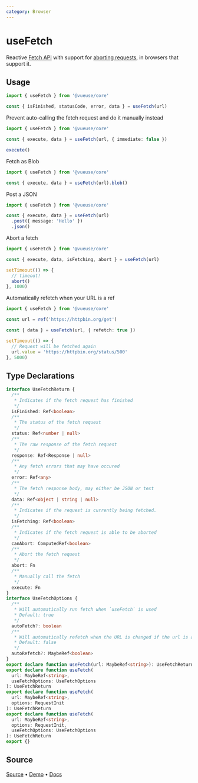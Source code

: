 ```yaml
---
category: Browser
---
```


# useFetch

Reactive [Fetch API](https://developer.mozilla.org/en-US/docs/Web/API/Fetch_API) with support for [aborting requests](https://developer.mozilla.org/en-US/docs/Web/API/AbortController/abort), in browsers that support it.

## Usage

```ts
import { useFetch } from '@vueuse/core'

const { isFinished, statusCode, error, data } = useFetch(url)
```

Prevent auto-calling the fetch request and do it manually instead

```ts
import { useFetch } from '@vueuse/core'

const { execute, data } = useFetch(url, { immediate: false })

execute()
```

Fetch as Blob

```ts
import { useFetch } from '@vueuse/core'

const { execute, data } = useFetch(url).blob()
```

Post a JSON

```ts
import { useFetch } from '@vueuse/core'

const { execute, data } = useFetch(url)
  .post({ message: 'Hello' })
  .json()
```

Abort a fetch

```ts
import { useFetch } from '@vueuse/core'

const { execute, data, isFetching, abort } = useFetch(url)

setTimeout(() => {
  // timeout!
  abort()
}, 1000)
```

Automatically refetch when your URL is a ref

```ts
import { useFetch } from '@vueuse/core'

const url = ref('https://httpbin.org/get')

const { data } = useFetch(url, { refetch: true })

setTimeout(() => {
  // Request will be fetched again
  url.value = 'https://httpbin.org/status/500'
}, 5000)
```


<!--FOOTER_STARTS-->
## Type Declarations

```typescript
interface UseFetchReturn {
  /**
   * Indicates if the fetch request has finished
   */
  isFinished: Ref<boolean>
  /**
   * The status of the fetch request
   */
  status: Ref<number | null>
  /**
   * The raw response of the fetch request
   */
  response: Ref<Response | null>
  /**
   * Any fetch errors that may have occured
   */
  error: Ref<any>
  /**
   * The fetch response body, may either be JSON or text
   */
  data: Ref<object | string | null>
  /**
   * Indicates if the request is currently being fetched.
   */
  isFetching: Ref<boolean>
  /**
   * Indicates if the fetch request is able to be aborted
   */
  canAbort: ComputedRef<boolean>
  /**
   * Abort the fetch request
   */
  abort: Fn
  /**
   * Manually call the fetch
   */
  execute: Fn
}
interface UseFetchOptions {
  /**
   * Will automatically run fetch when `useFetch` is used
   * Default: true
   */
  autoFetch?: boolean
  /**
   * Will automatically refetch when the URL is changed if the url is a ref
   * Default: false
   */
  autoRefetch?: MaybeRef<boolean>
}
export declare function useFetch(url: MaybeRef<string>): UseFetchReturn
export declare function useFetch(
  url: MaybeRef<string>,
  useFetchOptions: UseFetchOptions
): UseFetchReturn
export declare function useFetch(
  url: MaybeRef<string>,
  options: RequestInit
): UseFetchReturn
export declare function useFetch(
  url: MaybeRef<string>,
  options: RequestInit,
  useFetchOptions: UseFetchOptions
): UseFetchReturn
export {}
```

## Source

[Source](https://github.com/vueuse/vueuse/blob/main/packages/core/useFetch/index.ts) • [Demo](https://github.com/vueuse/vueuse/blob/main/packages/core/useFetch/demo.vue) • [Docs](https://github.com/vueuse/vueuse/blob/main/packages/core/useFetch/index.md)


<!--FOOTER_ENDS-->
